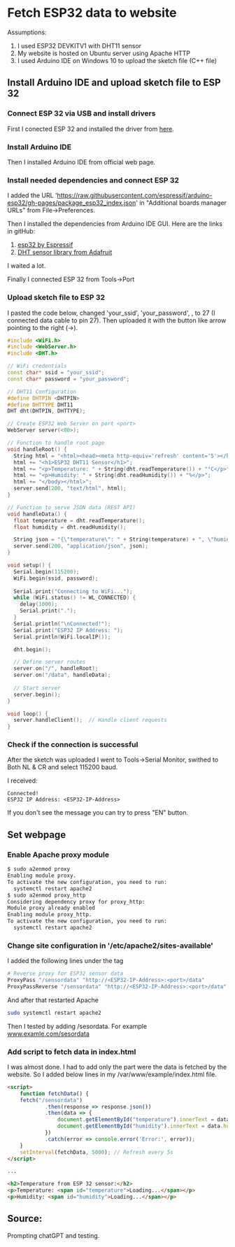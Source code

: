 # Fetch ESP32 data to website

Assumptions:
1. I used ESP32 DEVKITV1 with DHT11 sensor
2. My website is hosted on Ubuntu server using Apache HTTP
3. I used Arduino IDE on Windows 10 to upload the sketch file (C++ file) 

## Install Arduino IDE and upload sketch file to ESP 32

### Connect ESP 32 via USB and install drivers

First I conected ESP 32 and installed the driver from [here](https://www.silabs.com/documents/public/software/CP210x_VCP_Windows.zip).

### Install Arduino IDE

Then I installed Arduino IDE from official web page.

### Install needed dependencies and connect ESP 32

I added the URL 'https://raw.githubusercontent.com/espressif/arduino-esp32/gh-pages/package_esp32_index.json' in "Additional boards manager URLs" from File->Preferences.

Then I installed the dependencies from Arduino IDE GUI. Here are the links in gitHub:

1. [esp32 by Espressif](https://github.com/espressif/arduino-esp32)
2. [DHT sensor library from   Adafruit](https://github.com/adafruit/DHT-sensor-library)

I waited a lot.

Finally I connected ESP 32 from Tools->Port

### Upload sketch file to ESP 32

I pasted the code below, changed 'your_ssid', 'your_password', <port>, <DHTPIN> to 27 (I connected data cable to pin 27).
Then uploaded it with the button like arrow pointing to the right (->).

```cpp
#include <WiFi.h>
#include <WebServer.h>
#include <DHT.h>

// WiFi credentials
const char* ssid = "your_ssid";
const char* password = "your_password";

// DHT11 Configuration
#define DHTPIN <DHTPIN>
#define DHTTYPE DHT11
DHT dht(DHTPIN, DHTTYPE);

// Create ESP32 Web Server on port <port>
WebServer server(<80>);

// Function to handle root page
void handleRoot() {
  String html = "<html><head><meta http-equiv='refresh' content='5'></head><body>";
  html += "<h1>ESP32 DHT11 Sensor</h1>";
  html += "<p>Temperature: " + String(dht.readTemperature()) + "°C</p>";
  html += "<p>Humidity: " + String(dht.readHumidity()) + "%</p>";
  html += "</body></html>";
  server.send(200, "text/html", html);
}

// Function to serve JSON data (REST API)
void handleData() {
  float temperature = dht.readTemperature();
  float humidity = dht.readHumidity();

  String json = "{\"temperature\": " + String(temperature) + ", \"humidity\": " + String(humidity) + "}";
  server.send(200, "application/json", json);
}

void setup() {
  Serial.begin(115200);
  WiFi.begin(ssid, password);
  
  Serial.print("Connecting to WiFi...");
  while (WiFi.status() != WL_CONNECTED) {
    delay(1000);
    Serial.print(".");
  }
  Serial.println("\nConnected!");
  Serial.print("ESP32 IP Address: ");
  Serial.println(WiFi.localIP());

  dht.begin();

  // Define server routes
  server.on("/", handleRoot);
  server.on("/data", handleData);
  
  // Start server
  server.begin();
}

void loop() {
  server.handleClient();  // Handle client requests
}
```


### Check if the connection is successful

After the sketch was uploaded I went to Tools->Serial Monitor, swithed to Both NL & CR and select 115200 baud.

I received:
```
Connected!
ESP32 IP Address: <ESP32-IP-Address>
```
If you don't see the message you can try to press "EN" button.

## Set webpage

### Enable Apache proxy module

```bash
$ sudo a2enmod proxy
Enabling module proxy.
To activate the new configuration, you need to run:
  systemctl restart apache2
$ sudo a2enmod proxy_http
Considering dependency proxy for proxy_http:
Module proxy already enabled
Enabling module proxy_http.
To activate the new configuration, you need to run:
  systemctl restart apache2
```

### Change site configuration in '/etc/apache2/sites-available'

I added the following lines under the tag <VirtualHost>

```bash
# Reverse proxy for ESP32 sensor data
ProxyPass "/sensordata" "http://<ESP32-IP-Address>:<port>/data"
ProxyPassReverse "/sensordata" "http://<ESP32-IP-Address>:<port>/data"
```
And after that restarted Apache

```bash
sudo systemctl restart apache2
```

Then I tested by adding /sesordata. For example www.examle.com/sesordata

### Add script to fetch data in index.html

I was almost done. I had to add only the part were the data is fetched by the website.
So I added below lines in my /var/www/example/index.html file.

```html
<script>
    function fetchData() {
    fetch("/sensordata")
            .then(response => response.json())
            .then(data => {
                document.getElementById("temperature").innerText = data.temperature + "°C";
                document.getElementById("humidity").innerText = data.humidity + "%";
            })
            .catch(error => console.error('Error:', error));
    }
    setInterval(fetchData, 5000); // Refresh every 5s
</script>

...

<h2>Temperature from ESP 32 sensor:</h2>
<p>Temperature: <span id="temperature">Loading...</span></p>
<p>Humidity: <span id="humidity">Loading...</span></p>
```

## Source:

Prompting chatGPT and testing.





